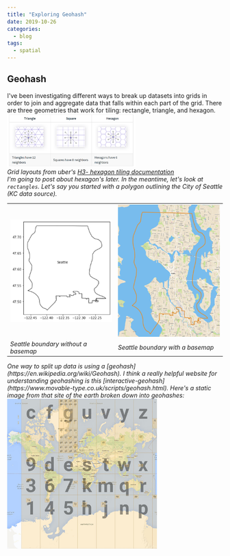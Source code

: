 ```yaml
---
title: "Exploring Geohash"
date: 2019-10-26
categories:
  - blog
tags:
  - spatial
---
```

## Geohash
I've been investigating different ways to break up datasets into grids in order to join and aggregate data that falls within each part of the grid. There are three geometries that work for tiling: rectangle, triangle, and hexagon.<br/>
<img src="/assets/images/tiling_uber.PNG" width=300><br/>
<em>Grid layouts from uber's [H3- hexagon tiling documentation](https://uber.github.io/h3/#/documentation/overview/use-cases)</tm><br/>
I'm going to post about hexagon's later. In the meantime, let's look at `rectangles`. Let's say you started with a polygon outlining the City of Seattle (KC data source). <br />
<table>
<tr>
  <td><img src="/assets/images/seattle_boundary_no_basemap.PNG" width=300></td>
  <td><img src="/assets/images/seattle_boundary_w_basemap.PNG" width=300></td>
</tr>
<tr>
  <td><em>Seattle boundary without a basemap</em></td>
  <td><em>Seattle boundary with a basemap</em></td>
</tr>
</table>
One way to split up data is using a [geohash](https://en.wikipedia.org/wiki/Geohash). I think a really helpful website for understanding geohashing is this [interactive-geohash](https://www.movable-type.co.uk/scripts/geohash.html).
Here's a static image from that site of the earth broken down into geohashes: <br />
<img src="/assets/images/geohash.jpg" width="350">
